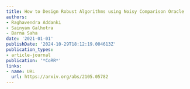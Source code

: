 ```yaml
---
title: How to Design Robust Algorithms using Noisy Comparison Oracle
authors:
- Raghavendra Addanki
- Sainyam Galhotra
- Barna Saha
date: '2021-01-01'
publishDate: '2024-10-29T18:12:19.004613Z'
publication_types:
- article-journal
publication: '*CoRR*'
links:
- name: URL
  url: https://arxiv.org/abs/2105.05782
---
```

